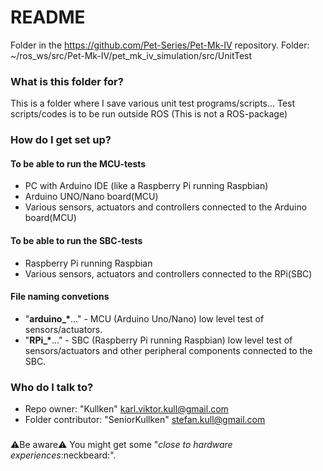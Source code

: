 # README #

Folder in the https://github.com/Pet-Series/Pet-Mk-IV repository.
Folder: ~/ros_ws/src/Pet-Mk-IV/pet_mk_iv_simulation/src/UnitTest

### What is this folder for? ###

This is a folder where I save various unit test programs/scripts...
Test scripts/codes is to be run outside ROS (This is not a ROS-package)

### How do I get set up? ###

#### To be able to run the MCU-tests ####
* PC with Arduino IDE (like a Raspberry Pi running Raspbian) 
* Arduino UNO/Nano board(MCU) 
* Various sensors, actuators and controllers connected to the Arduino board(MCU)

#### To be able to run the SBC-tests ####
* Raspberry Pi running Raspbian 
* Various sensors, actuators and controllers connected to the RPi(SBC)

#### File naming convetions ####
* "**arduino_\***..." - MCU (Arduino Uno/Nano) low level test of sensors/actuators.
* "**RPi_\***..." - SBC (Raspberry Pi running Raspbian) low level test of sensors/actuators and other peripheral components connected to the SBC.

### Who do I talk to? ###

* Repo owner: "Kullken" <karl.viktor.kull@gmail.com>
* Folder contributor: "SeniorKullken" <stefan.kull@gmail.com>

###
:warning:Be aware:warning: You might get some "*close to hardware experiences*:neckbeard:".
